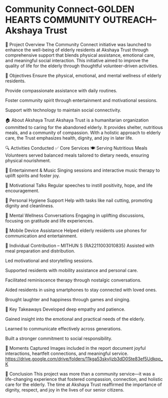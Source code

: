 # Community Connect-GOLDEN HEARTS COMMUNITY OUTREACH– Akshaya Trust


📌 Project Overview
The Community Connect initiative was launched to enhance the well-being of elderly residents at Akshaya Trust through comprehensive support that blends physical assistance, emotional care, and meaningful social interaction. This initiative aimed to improve the quality of life for the elderly through thoughtful volunteer-driven activities.

🎯 Objectives
Ensure the physical, emotional, and mental wellness of elderly residents.

Provide compassionate assistance with daily routines.

Foster community spirit through entertainment and motivational sessions.

Support with technology to maintain social connectivity.

🏠 About Akshaya Trust
Akshaya Trust is a humanitarian organization committed to caring for the abandoned elderly. It provides shelter, nutritious meals, and a community of compassion. With a holistic approach to elderly care, the Trust emphasizes health, dignity, and joy in later life.

🔍 Activities Conducted
✅ Core Services
🍽️ Serving Nutritious Meals
Volunteers served balanced meals tailored to dietary needs, ensuring physical nourishment.

🎵 Entertainment & Music
Singing sessions and interactive music therapy to uplift spirits and foster joy.

💬 Motivational Talks
Regular speeches to instill positivity, hope, and life encouragement.

💅 Personal Hygiene Support
Help with tasks like nail cutting, promoting dignity and cleanliness.

🧠 Mental Wellness Conversations
Engaging in uplifting discussions, focusing on gratitude and life experiences.

📱 Mobile Device Assistance
Helped elderly residents use phones for communication and entertainment.

👤 Individual Contribution – MITHUN S (RA2211003010835)
Assisted with meal preparation and distribution.

Led motivational and storytelling sessions.

Supported residents with mobility assistance and personal care.

Facilitated reminiscence therapy through nostalgic conversations.

Aided residents in using smartphones to stay connected with loved ones.

Brought laughter and happiness through games and singing.

🌟 Key Takeaways
Developed deep empathy and patience.

Gained insight into the emotional and practical needs of the elderly.

Learned to communicate effectively across generations.

Built a stronger commitment to social responsibility.

📸 Moments Captured
Images included in the report document joyful interactions, heartfelt connections, and meaningful service.
https://drive.google.com/drive/folders/11kga53skyIjzb3dD0Ste83ef5Udkpp_K

🧾 Conclusion
This project was more than a community service—it was a life-changing experience that fostered compassion, connection, and holistic care for the elderly. The time at Akshaya Trust reaffirmed the importance of dignity, respect, and joy in the lives of our senior citizens.
